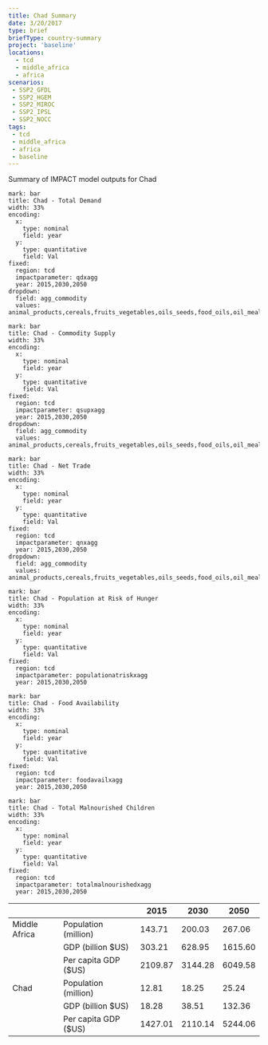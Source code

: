 ```yaml
---
title: Chad Summary
date: 3/20/2017
type: brief
briefType: country-summary
project: 'baseline'
locations:
  - tcd
  - middle_africa
  - africa
scenarios:
 - SSP2_GFDL
 - SSP2_HGEM
 - SSP2_MIROC
 - SSP2_IPSL
 - SSP2_NOCC
tags:
 - tcd
 - middle_africa
 - africa
 - baseline
---
```

Summary of IMPACT model outputs for Chad

```chart
mark: bar
title: Chad - Total Demand
width: 33%
encoding:
  x:
    type: nominal
    field: year
  y:
    type: quantitative
    field: Val
fixed:
  region: tcd
  impactparameter: qdxagg
  year: 2015,2030,2050
dropdown:
  field: agg_commodity
  values: animal_products,cereals,fruits_vegetables,oils_seeds,food_oils,oil_meals,other,pulses,roots_tubers,sugar
```

```chart
mark: bar
title: Chad - Commodity Supply
width: 33%
encoding:
  x:
    type: nominal
    field: year
  y:
    type: quantitative
    field: Val
fixed:
  region: tcd
  impactparameter: qsupxagg
  year: 2015,2030,2050
dropdown:
  field: agg_commodity
  values: animal_products,cereals,fruits_vegetables,oils_seeds,food_oils,oil_meals,other,pulses,roots_tubers,sugar
```

```chart
mark: bar
title: Chad - Net Trade
width: 33%
encoding:
  x:
    type: nominal
    field: year
  y:
    type: quantitative
    field: Val
fixed:
  region: tcd
  impactparameter: qnxagg
  year: 2015,2030,2050
dropdown:
  field: agg_commodity
  values: animal_products,cereals,fruits_vegetables,oils_seeds,food_oils,oil_meals,other,pulses,roots_tubers,sugar
```

```chart
mark: bar
title: Chad - Population at Risk of Hunger
width: 33%
encoding:
  x:
    type: nominal
    field: year
  y:
    type: quantitative
    field: Val
fixed:
  region: tcd
  impactparameter: populationatriskxagg
  year: 2015,2030,2050
```

```chart
mark: bar
title: Chad - Food Availability
width: 33%
encoding:
  x:
    type: nominal
    field: year
  y:
    type: quantitative
    field: Val
fixed:
  region: tcd
  impactparameter: foodavailxagg
  year: 2015,2030,2050
```

```chart
mark: bar
title: Chad - Total Malnourished Children
width: 33%
encoding:
  x:
    type: nominal
    field: year
  y:
    type: quantitative
    field: Val
fixed:
  region: tcd
  impactparameter: totalmalnourishedxagg
  year: 2015,2030,2050
```

|   |   | 2015 | 2030 | 2050 |
|---|---|---|---|---|
| Middle Africa | Population (million) | 143.71 | 200.03 | 267.06 |
|  | GDP (billion $US) | 303.21 | 628.95 | 1615.60 |
|  | Per capita GDP ($US) | 2109.87 | 3144.28 | 6049.58 |
| Chad | Population (million) | 12.81 | 18.25 | 25.24 |
|  | GDP (billion $US) | 18.28 | 38.51 | 132.36 |
|  | Per capita GDP ($US) | 1427.01| 2110.14| 5244.06|